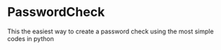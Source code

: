 # PasswordCheck
This the easiest way to create a password check using the most simple codes in python
